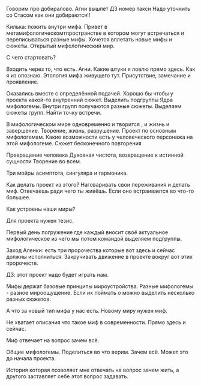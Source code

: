 Говорим про добиралово. 
Агни вышлет ДЗ номер такси
Надо уточнить со Стасом как они добираются!! 

 Килька: пожить внутри мифа.
Привет в метамифологическомтпространстве в котором могут встречаться и переписываться разные мифы. 
Хочется вплетать новые мифы и сюжеты. 
Открытый мифологический мир. 

С чего стартовать? 

Входить через то, что есть.  Агни. Какие штуки я ловлю прямо здесь. Как я из опознаю. Этология мифа живущего тут. Присутствие, замечание и проявление. 

Оказались вместе с определённой подачей. Хорошо бы чтобы у проекта какой-то внутренний сюжет. Выделить подгруппы Ядра мифологемы. Внутри групп получаются разные сюжеты. Выделяем сюжеты групп. Найти точку встречи. 

В мифологическом мире одновременно и творится , и жизнь и завершение.
Творение, жизнь, разрушение. 
Проект по основным мифологемам. 
Какие возможности есть у человеческого персонажа на этой мифологеме. 
Сюжет бесконечного повторения

Превращение человека
Духовная чистота, возвращение к истинной сущности
Творение во всем. 

Три мойры асимптота, сингуляра и гармоника. 

Как делать проект из этого? 
Наговаривать свои переживания и делать миф. Отвечаешь ради чего ты живёшь. Если оно встраивается во что-то большее. 

Как устроены наши миры? 

Для проекта нужен тезис. 

Первый день погружение где каждый вносит своё актуальное мифологическое из чего мы потом командой выделяем подгруппы. 

Заход Аленки: есть три пророчества которые вот здесь и сейчас должны исполниться. 
Закручивать движение в проекте вокруг вот этих пророчеств. 

ДЗ: этот проект надо будет играть нам. 

Мифы держат базовые принципы мироустройства. Разные мифологемы - разное мироощущение. 
Если их поймать о можно выделить несколько разных сюжетов.

А что за новый тип мифа у нас есть. Новому миру нужен миф. 

Не хватает описания что такое миф в современности. Прямо здесь и сейчас. 

Миф отвечает на вопрос зачем всё. 

Общие мифологемы.
Поделиться во что верим. Зачем всё. 
Может это до начала проекта.

История которая позволяет мне отвечать на вопрос зачем жить, а другого заставляет себе этот вопрос задавать.



